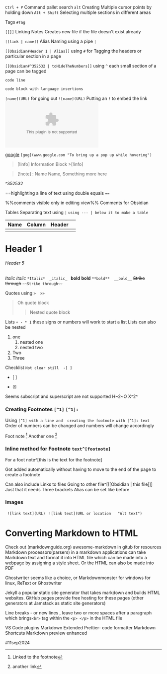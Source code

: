 `Ctrl + P` Command pallet search
`alt` Creating Multiple cursor points by holding down
`Alt + Shift` Selecting multiple sections in different areas 

Tags `#Tag`

`[[]]` Linking Notes
		Creates new file if the file doesn't exist already

`[[link | name]]` Alias Naming using a pipe `|`

`[[Obsidian#Header 1 | Alias]]` using `#` for Tagging the headers or particular section in a page

`[[Obsidian#^352532 | toHideTheNumbers]]` using `^` each small section of a page can be tagged
 
`code line`
```c
code block with language insertions
```



`[name](URL)`  for going out
`![name](URL)`  Putting an `!` to embed the link
![name](www.google.com)


[google](www.google.com "To bring up a pop up while hovering")
`[gog](www.google.com "To bring up a pop up while hovering")`



>[!info] 
>Information Block  >[!info]

>[!note] : Name
Name, Something more here

^352532

==highlighting a line of text using double equals `==`


%%comments visible only in editing view%% Comments for Obsidian


Tables 
Separating text using `|`   `using --- | below it to make a table`

| Name | Column | Header |     |
| ---- | ------ | ------ | --- |
|      |        |        |     |

# Header 1
###### Header 5

*Italic*  _italic_  `*Italic*  _italic_ `
**bold**  __bold__ `**bold**  __bold__`
~~Strike through~~   `~~Strike through~~`

Quotes using `>  >>`
> Oh quote block
> 
> > Nested quote block


Lists ` + - * 1 `  these signs or numbers will work to start a list
Lists can also be nested
1. one
	1. nested one
	2. nested two
2. Two
3. Three


Checklist  `Not clear still  -[ ] `
- [ ]
- [x]

Seems subscript and superscript are not supported
H~2~O
X^2^

### Creating Footnotes    `[^1]` `[^1]:`

Using `[^1] with a line and  creating the footnote with [^1]: text`
Order of numbers can be changed and numbers will change accordingly

Foot note [^1]
Another one [^2]

[^1]: Linked to the footnote
[^2]: another link

### Inline method for Footnote   `text^[footnote]`
For a foot note^[this is the text for the footnote]

Got added automatically without having to move to the end of the page to create a footnote

Can also include Links to files
Going to other file^[[[Obsidian | this file]]]    Just that it needs Three brackets
Alias can be set like before



### Images
` ![link text](URL)`
` ![link text](URL or location   "Alt text")`






# Converting Markdown to HTML
Check out (markdownguide.org)
awesome-markdown  in gitub for resources
Markdown processors(parsers) in a markdown applications can take Markdown text and format it into HTML file which can be made into a webpage by assigning a style sheet.
Or the HTML can also be made into PDF

Ghostwriter seems like a choice, or Markdownmonster  for windows
for linux, ReText or Ghostwriter

Jekyll a popular static site generator that takes markdown and builds HTML websites.
GitHub pages provide free hosting for these pages
(other generators at Jamstack as static site generators)



Line breaks - or new lines , leave two or more spaces after a paragraph which brings` <br> ` tag within the `<p> </p>` in the HTML file 


VS Code plugins
	Markdown Extended
	Prettier- code formatter
	Markdown Shortcuts
	Markdown preview enhanced


#11sep2024